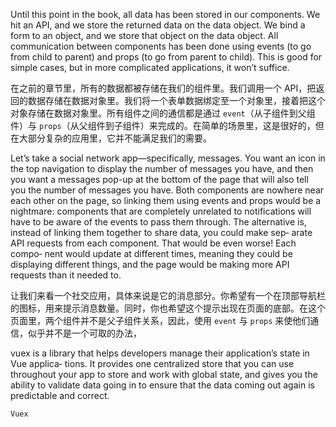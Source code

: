 Until this point in the book, all data has been stored in our components. We hit an API, and we store the returned data on the data object. We bind a form to an object, and we store that object on the data object. All communication between components has been done using events (to go from child to parent) and props (to go from parent to child). This is good for simple cases, but in more complicated applications, it won’t suffice.

在之前的章节里，所有的数据都被存储在我们的组件里。我们调用一个 API，把返回的数据存储在数据对象里。我们将一个表单数据绑定至一个对象里，接着把这个对象存储在数据对象里。所有组件之间的通信都是通过 `event`（从子组件到父组件）与 `props`（从父组件到子组件）来完成的。在简单的场景里，这是很好的，但在大部分复杂的应用里，它并不能满足我们的需要。


Let’s take a social network app—specifically, messages. You want an icon in the top navigation to display the number of messages you have, and then you want a messages pop-up at the bottom of the page that will also tell you the number of messages you have. Both components are nowhere near each other on the page, so linking them using events and props would be a nightmare: components that are completely unrelated to notifications will have to be aware of the events to pass them through. The alternative is, instead of linking them together to share data, you could make sep‐ arate API requests from each component. That would be even worse! Each compo‐ nent would update at different times, meaning they could be displaying different things, and the page would be making more API requests than it needed to.

让我们来看一个社交应用，具体来说是它的消息部分。你希望有一个在顶部导航栏的图标，用来提示消息数量。同时，你也希望这个提示出现在页面的底部。在这个页面里，两个组件并不是父子组件关系，因此，使用 `event` 与 `props` 来使他们通信，似乎并不是一个可取的办法，


vuex is a library that helps developers manage their application’s state in Vue applica‐ tions. It provides one centralized store that you can use throughout your app to store and work with global state, and gives you the ability to validate data going in to ensure that the data coming out again is predictable and correct.

`Vuex`